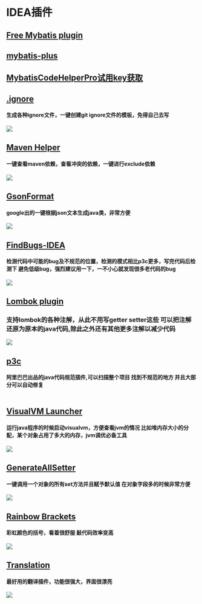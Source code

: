 # IDEA插件

## [Free Mybatis plugin](https://github.com/wuzhizhan/free-idea-mybatis)

## [mybatis-plus](https://github.com/mustfun/mybatis-plus)

## [MybatisCodeHelperPro试用key获取](http://brucege.com/pay/getfreetrial?)

## [.ignore](https://plugins.jetbrains.com/plugin/7495--ignore)
#### 生成各种ignore文件，一键创建git ignore文件的模板，免得自己去写
![](/images/.ignore.gif)

## [Maven Helper](https://plugins.jetbrains.com/plugin/7179-maven-helper)
#### 一键查看maven依赖，查看冲突的依赖，一键进行exclude依赖
![](/images/Maven%20Helper.png)

## [GsonFormat](https://link.jianshu.com/?t=https%3A%2F%2Fplugins.jetbrains.com%2Fplugin%2F7654-gsonformat)
#### google出的一键根据json文本生成java类，非常方便
![](/images/GsonFormat.gif)

## [FindBugs-IDEA](https://link.jianshu.com/?t=https%3A%2F%2Fplugins.jetbrains.com%2Fplugin%2F3847-findbugs-idea)
#### 检测代码中可能的bug及不规范的位置，检测的模式相比p3c更多，写完代码后检测下 避免低级bug，强烈建议用一下，一不小心就发现很多老代码的bug
![](/images/FindBugs-IDEA.gif)

## [Lombok plugin](https://link.jianshu.com/?t=https%3A%2F%2Fplugins.jetbrains.com%2Fplugin%2F6317-lombok-plugin)
### 支持lombok的各种注解，从此不用写getter setter这些 可以把注解还原为原本的java代码,除此之外还有其他更多注解以减少代码
![](/images/lombok.gif)

## [p3c](https://link.jianshu.com/?t=https%3A%2F%2Fplugins.jetbrains.com%2Fplugin%2F10046-alibaba-java-coding-guidelines)
#### 阿里巴巴出品的java代码规范插件,可以扫描整个项目 找到不规范的地方 并且大部分可以自动修复 
![]()

## [VisualVM Launcher](https://link.jianshu.com/?t=https%3A%2F%2Fplugins.jetbrains.com%2Fplugin%2F7115-visualvm-launcher)
#### 运行java程序的时候启动visualvm，方便查看jvm的情况 比如堆内存大小的分配，某个对象占用了多大的内存，jvm调优必备工具
![](/images/VisualVM%20Launcher.gif)

## [GenerateAllSetter](https://link.jianshu.com/?t=https%3A%2F%2Fplugins.jetbrains.com%2Fplugin%2F9360-generateallsetter)
#### 一键调用一个对象的所有set方法并且赋予默认值 在对象字段多的时候非常方便
![](/images/GenerateAllSetter.gif)

## [Rainbow Brackets](https://link.jianshu.com/?t=https%3A%2F%2Fplugins.jetbrains.com%2Fplugin%2F10080-rainbow-brackets)
#### 彩虹颜色的括号，看着很舒服 敲代码效率变高
![](/images/Rainbow%20Brackets.png)

## [Translation](https://link.jianshu.com/?t=https%3A%2F%2Fplugins.jetbrains.com%2Fplugin%2F8579-translation)
#### 最好用的翻译插件，功能很强大，界面很漂亮
![](/images/Translation.gif)


